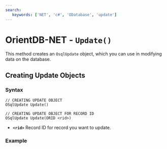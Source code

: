 ```yaml
---
search:
   keywords: ['NET', 'c#', 'ODatabase', 'update']
---
```


# OrientDB-NET - `Update()`

This method creates an `OsqlUpdate` object, which you can use in modifying data on the database.

## Creating Update Objects

### Syntax

```
// CREATING UPDATE OBJECT
OSqlUpdate Update()

// CREATING UPDATE OBJECT FOR RECORD ID
OSqlUpdate Update(ORID <rid>)
```

- **`<rid>`** Record ID for record you want to update.

### Example

